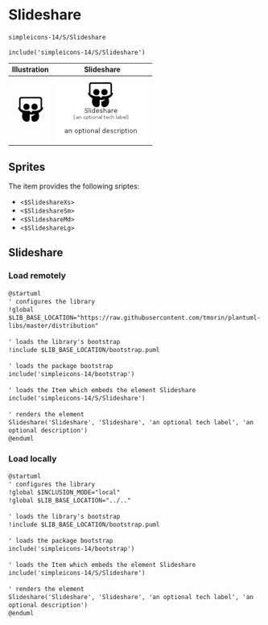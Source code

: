 # Slideshare


```text
simpleicons-14/S/Slideshare
```

```text
include('simpleicons-14/S/Slideshare')
```



| Illustration | Slideshare |
| :---: | :---: |
| ![illustration for Illustration](../../simpleicons-14/S/Slideshare.png) | ![illustration for Slideshare](../../simpleicons-14/S/Slideshare.Local.png) |



## Sprites
The item provides the following sriptes:

- `<$SlideshareXs>`
- `<$SlideshareSm>`
- `<$SlideshareMd>`
- `<$SlideshareLg>`





## Slideshare

### Load remotely
```plantuml
@startuml
' configures the library
!global $LIB_BASE_LOCATION="https://raw.githubusercontent.com/tmorin/plantuml-libs/master/distribution"

' loads the library's bootstrap
!include $LIB_BASE_LOCATION/bootstrap.puml

' loads the package bootstrap
include('simpleicons-14/bootstrap')

' loads the Item which embeds the element Slideshare
include('simpleicons-14/S/Slideshare')

' renders the element
Slideshare('Slideshare', 'Slideshare', 'an optional tech label', 'an optional description')
@enduml
```

### Load locally
```plantuml
@startuml
' configures the library
!global $INCLUSION_MODE="local"
!global $LIB_BASE_LOCATION="../.."

' loads the library's bootstrap
!include $LIB_BASE_LOCATION/bootstrap.puml

' loads the package bootstrap
include('simpleicons-14/bootstrap')

' loads the Item which embeds the element Slideshare
include('simpleicons-14/S/Slideshare')

' renders the element
Slideshare('Slideshare', 'Slideshare', 'an optional tech label', 'an optional description')
@enduml
```

